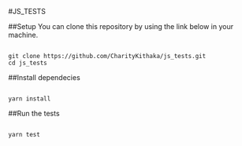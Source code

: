 #JS_TESTS

##Setup
You can clone this repository by using the link below in your machine.
```

git clone https://github.com/CharityKithaka/js_tests.git
cd js_tests
```

##Install dependecies
```

yarn install
```
##Run the tests
```

yarn test
```